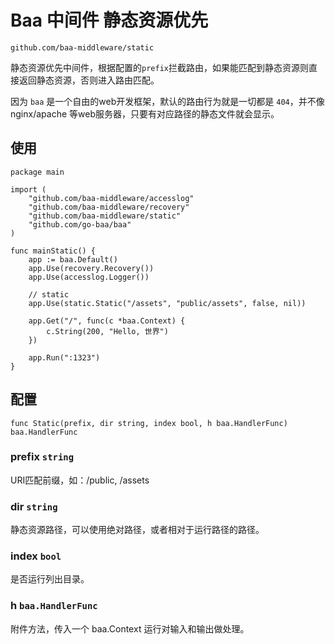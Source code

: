 # Baa 中间件 静态资源优先

`github.com/baa-middleware/static`

静态资源优先中间件，根据配置的`prefix`拦截路由，如果能匹配到静态资源则直接返回静态资源，否则进入路由匹配。

因为 `baa` 是一个自由的web开发框架，默认的路由行为就是一切都是 `404`，并不像 nginx/apache 等web服务器，只要有对应路径的静态文件就会显示。

## 使用

```
package main

import (
	"github.com/baa-middleware/accesslog"
	"github.com/baa-middleware/recovery"
	"github.com/baa-middleware/static"
	"github.com/go-baa/baa"
)

func mainStatic() {
	app := baa.Default()
	app.Use(recovery.Recovery())
	app.Use(accesslog.Logger())

	// static
	app.Use(static.Static("/assets", "public/assets", false, nil))

	app.Get("/", func(c *baa.Context) {
		c.String(200, "Hello, 世界")
	})

	app.Run(":1323")
}
```

## 配置

```
func Static(prefix, dir string, index bool, h baa.HandlerFunc) baa.HandlerFunc
```

### prefix `string`

URI匹配前缀，如：/public, /assets

### dir `string`

静态资源路径，可以使用绝对路径，或者相对于运行路径的路径。

### index `bool`

是否运行列出目录。

### h `baa.HandlerFunc`

附件方法，传入一个 baa.Context 运行对输入和输出做处理。

